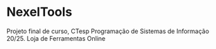 # NexelTools
Projeto final de curso, CTesp Programação de Sistemas de Informação 20/25. Loja de Ferramentas Online

